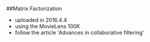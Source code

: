 ##Matrix Factorization
* uploaded in 2016.4.4
* using the MovieLens 100K
* follow the article 'Advances in collaborative filtering'
